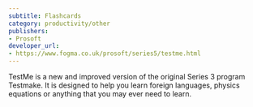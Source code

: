 ```yaml
---
subtitle: Flashcards
category: productivity/other
publishers:
- Prosoft
developer_url: 
- https://www.fogma.co.uk/prosoft/series5/testme.html
---
```


TestMe is a new and improved version of the original Series 3 program Testmake. It is designed to help you learn foreign languages, physics equations or anything that you may ever need to learn.